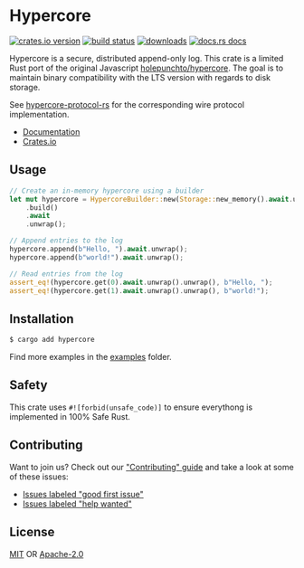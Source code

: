 # Hypercore
[![crates.io version][1]][2] [![build status][3]][4]
[![downloads][5]][6] [![docs.rs docs][7]][8]

Hypercore is a secure, distributed append-only log. This crate is a limited Rust
port of the original Javascript
[holepunchto/hypercore](https://github.com/holepunchto/hypercore). The goal is to
maintain binary compatibility with the LTS version with regards to disk storage.

See [hypercore-protocol-rs](https://github.com/datrs/hypercore-protocol-rs) for the
corresponding wire protocol implementation.

- [Documentation][8]
- [Crates.io][2]

## Usage
```rust
// Create an in-memory hypercore using a builder
let mut hypercore = HypercoreBuilder::new(Storage::new_memory().await.unwrap())
    .build()
    .await
    .unwrap();

// Append entries to the log
hypercore.append(b"Hello, ").await.unwrap();
hypercore.append(b"world!").await.unwrap();

// Read entries from the log
assert_eq!(hypercore.get(0).await.unwrap().unwrap(), b"Hello, ");
assert_eq!(hypercore.get(1).await.unwrap().unwrap(), b"world!");
```

## Installation
```sh
$ cargo add hypercore
```

Find more examples in the [examples](./examples) folder.

## Safety
This crate uses ``#![forbid(unsafe_code)]`` to ensure everythong is implemented in
100% Safe Rust.

## Contributing
Want to join us? Check out our ["Contributing" guide][contributing] and take a
look at some of these issues:

- [Issues labeled "good first issue"][good-first-issue]
- [Issues labeled "help wanted"][help-wanted]

## License
[MIT](./LICENSE-MIT) OR [Apache-2.0](./LICENSE-APACHE)

[1]: https://img.shields.io/crates/v/hypercore.svg?style=flat-square
[2]: https://crates.io/crates/hypercore
[3]: https://github.com/datrs/hypercore/actions/workflows/ci.yml/badge.svg
[4]: https://github.com/datrs/hypercore/actions
[5]: https://img.shields.io/crates/d/hypercore.svg?style=flat-square
[6]: https://crates.io/crates/hypercore
[7]: https://img.shields.io/badge/docs-latest-blue.svg?style=flat-square
[8]: https://docs.rs/hypercore

[releases]: https://github.com/datrs/hypercore/releases
[contributing]: https://github.com/datrs/hypercore/blob/master/.github/CONTRIBUTING.md
[good-first-issue]: https://github.com/datrs/hypercore/labels/good%20first%20issue
[help-wanted]: https://github.com/datrs/hypercore/labels/help%20wanted
